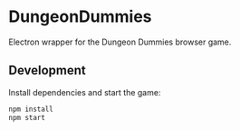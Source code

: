 # DungeonDummies

Electron wrapper for the Dungeon Dummies browser game.

## Development

Install dependencies and start the game:

```bash
npm install
npm start
```
